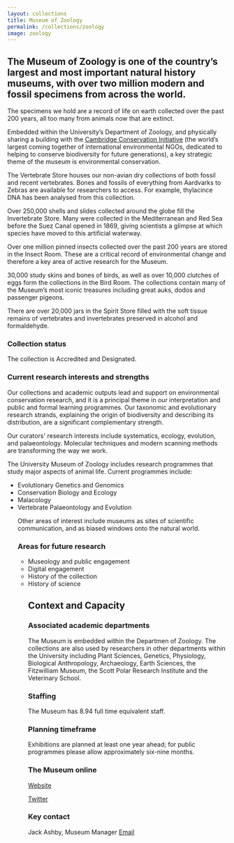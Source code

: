 ```yaml
---
layout: collections
title: Museum of Zoology
permalink: /collections/zoology
image: zoology
---
```

<h2>The Museum of Zoology is one of the country’s largest and most important natural history museums, with over two million modern and fossil specimens from across the world.</h2> 
The specimens we hold are a record of life on earth collected over the past 200 years, all too many from animals now that are extinct.
<p>
Embedded within the University’s Department of Zoology, and physically sharing a building with the <a href="http://www.cambridgeconservation.org/">Cambridge Conservation Initiative</a> (the world’s largest coming together of international environmental NGOs, dedicated to helping to conserve biodiversity for future generations), a key strategic theme of the museum is environmental conservation. 

The Vertebrate Store houses our non-avian dry collections of both fossil and recent vertebrates. Bones and fossils of everything from Aardvarks to Zebras are available for researchers to access. For example, thylacince DNA has been analysed from this collection.

Over 250,000 shells and slides collected around the globe fill the Invertebrate Store. Many were collected in the Mediterranean and Red Sea before the Suez Canal opened in 1869, giving scientists a glimpse at which species have moved to this artificial waterway. 

Over one million pinned insects collected over the past 200 years are stored in the Insect Room. These are a critical record of environmental change and therefore a key area of active research for the Museum. 

30,000 study skins and bones of birds, as well as over 10,000 clutches of eggs form the collections in the Bird Room. The collections contain many of the Museum’s most iconic treasures including great auks, dodos and passenger pigeons.

There are over 20,000 jars in the Spirit Store filled with the soft tissue remains of vertebrates and invertebrates preserved in alcohol and formaldehyde.

<h3>Collection status</h3>
The collection is Accredited and Designated.

<h3>Current research interests and strengths</h3>
Our collections and academic outputs lead and support on environmental conservation research, and it is a principal theme in our interpretation and public and formal learning programmes. Our taxonomic and evolutionary research strands, explaining the origin of biodiversity and describing its distribution, are a significant complementary strength.

Our curators' research interests include systematics, ecology, evolution, and palaeontology. Molecular techniques and modern scanning methods are transforming the way we work.

The University Museum of Zoology includes research programmes that study major aspects of animal life. Current programmes include:
<p><ul>
 <li>Evolutionary Genetics and Genomics</li>
 <li>Conservation Biology and Ecology</li>
 <li>Malacology</li>
 <li>Vertebrate Palaeontology and Evolution</li>
<p>
 
Other areas of interest include museums as sites of scientific communication, and as biased windows onto the natural world.

<h3>Areas for future research</h3>
<ul>
<li>Museology and public engagement</li>
 <li>Digital engagement</li>
 <li>History of the collection</li>
 <li>History of science</li>

<h2>Context and Capacity</h2>

<h3>Associated academic departments</h3>
The Museum is embedded within the Departmen of Zoology. The collections are also used by researchers in other departments within the University including Plant Sciences, Genetics, Physiology, Biological Anthropology, Archaeology, Earth Sciences, the Fitzwilliam Museum, the Scott Polar Research Institute and the Veterinary School.

<h3>Staffing</h3>
The Museum has 8.94 full time equivalent staff.

<h3>Planning timeframe</h3>
Exhibitions are planned at least one year ahead; for public programmes please allow approximately six-nine months. 

<h3>The Museum online</h3>

<a href="http://www.museum.zoo.cam.ac.uk/collections-research/research">Website</a>
<p>
<a href="http://twitter.com/zoologymuseum">Twitter</a>

<h3>Key contact</h3>
Jack Ashby, Museum Manager
<a href="mailto:jda26@cam.ac.uk">Email</a>
